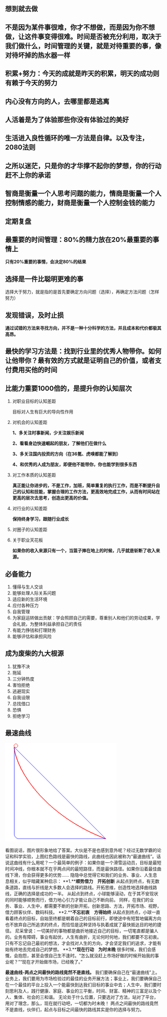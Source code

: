 ## 想到就去做

## 不是因为某件事很难，你才不想做，而是因为你不想做，让这件事变得很难。时间是否被充分利用，取决于我们做什么，时间管理的关键，就是对待重要的事，像对待坏掉的热水器一样

## 积累+努力：今天的成就是昨天的积累，明天的成功则有赖于今天的努力

## 内心没有方向的人，去哪里都是逃离

## 人活着是为了体验那些你没有体验过的美好

## 生活进入良性循环的唯一方法是自律。以及专注，2080法则

## 之所以迷茫，只是你的才华撑不起你的梦想，你的行动赶不上你的承诺

## 智商是衡量一个人思考问题的能力，情商是衡量一个人控制情感的能力，财商是衡量一个人控制金钱的能力

## 定期复盘

## 最重要的时间管理：80%的精力放在20%最重要的事情上

**只有20%重要的事情，会决定80%的结果**

## 选择是一件比聪明更难的事

选择大于努力，就是指的是首先要确定方向问题（选择），再确定方法问题（怎样努力）

## 发现错误，及时止损

**通过试错的方法来寻找方向，并不是一种十分科学的方法，并且成本和代价都极其高昂。**

## **最快的学习方法是：找到行业里的优秀人物带你。如何让他带你？最有效的方式就是证明自己的价值，或者支付费用买他的时间**

## 比能力重要1000倍的，是提升你的认知层次

1. 对职业目标的认知差距

   目标对人生有巨大的导向性作用

2. 对机会的认知差距

   **1、多关注时事新闻，少关注娱乐新闻**

   **2、看看身边快速崛起的朋友，了解他们在做什么**

   **3、多关注国内投资的方向（在36氪、虎嗅都能了解到）**

   **4、和优秀的人成为朋友，即便他不能带你，你也能学到很多东西**

3. 对工作本质的认知差距

   **真正能让你进步的，不是工作，加班，简单重复的执行工作，而是不断提升自己的认知和技能，掌握合理的工作方法，更高效地完成工作，从而有时间站在更高的层次去思考，创造出更高的价值。**

4. 对行业的认知差距

   **保持终身学习，跟随行业成长**

5. 对圈子的认知差距

6. 关于职业天花板

   **如果你的收入来源只有一个，当篮子摔在地上的时候，几乎就是斩断了收入来源。**

 ## 必备能力

1. 懂得与生人交谈
2. 能够处理人际关系问题
3. 适应新的生活环境
4. 应付各种压力
5. 自我管理
6. 为家庭运转做出贡献：学会照顾自己的需要，尊重别人和他们的劳动成果，学会礼貌，为整体利益承担自己的责任
7. 有能力挣钱和打理财务
8. 能够评估和承担风险

## 成为废柴的九大根源

1. 犹豫不决
2. 拖延
3. 三分钟热度
4. 害怕拒绝
5. 逃避现实
6. 自我设限
7. 总找借口
8. 恐惧
9. 拒绝学习

## 最速曲线

![img](img/zuisuquxian.gif)

看图说话，图片很形象地给了答案。大伙是不是也感到意外呢？经过无数学霸的论证和科学实验，上图红色路线是最快的路线，此曲线也因此被称为“最速曲线”。话说这曲线有什么用呢？一个最简单的例子：如果你是一个滑雪运动员，目标是最短时间冲线，你根本就不在乎两点间的最短路径，而是最快路径。如果你沿着最佳曲线下滑，你会获得更多的优势……
 隐隐中总觉得它和我们的业务、事业、人生息息相关，似乎暗藏某种启示：
 **1.****顺势借力　开拓创新**
 从起点到终点，有无数条道路，直线与折线是大多数人会选择的路线。开拓思维，创造性地选择曲线路线，正确的选择是成功的一半。
 从起点到终点，小球能够滚动，在于其不安现状的同时能够顺势而行，借力地心引力才能让自己不断向前。
 同样，在我们的业务、事业、人生中，都需要不断的创新开拓，创新思路、方法，开拓市场、视野，借力顾客伙伴、数码科技。
 **2.****不忘初衷　方得始终**
 从起点到终点，小球一直看着终点的目标，自始至终都是朝着自己的目标前行，即使途中有短暂地偏离方向也不放弃自己所追求的终点，而恰恰是这种坚持与执着成就了最快抵达目的地的捷径。
 尼采曾说：一切美好的事物都是曲折地接近自己的目标，一切笔直都是骗人的。业务有障碍，事业有起伏，人生有曲折，无论何时何地，我们都要不忘初衷。只有不忘记自己最初的想法，才会找对人生的方向，才会坚定我们的追求，才能有始有终地去完成自己的梦想。
 **3.****现在行动　为时未晚**
 很多时候，我们会感慨，会抱怨，甚至会恨自己生不逢时。“怎么就没赶上市场好做的时候开始我的事业呢？”“现在才开始做市场，已经晚了。”

**最速曲线-两点之间最快的路线竟然不是直线。**
 我们要确保自己在“最速曲线”上。业务上，我们要用为市场检验过的最佳的业务开展方法；事业上，我们要确保自己在一个最佳的平台上投入一个能最快到达我们目标的事业中去；人生中，我们要时刻思利及人，践行健康、家庭、事业的三平衡，时间、财富、精神的三富足以及个人、集体、社会的三和谐。
 无论处于什么位置，只要选对了方法，站对了平台，用对了理念，那么，现在就行动吧，一切都为时未晚！
 两点之间最快的路线竟然不是直线，伙伴们，起点与目标之间最快的路线其实是你的选择与努力。